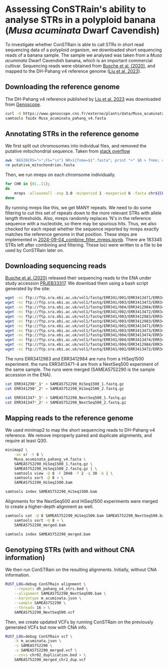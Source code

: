 # Assessing ConSTRain's ability to analyse STRs in a polyploid banana (*Musa acuminata* Dwarf Cavendish)
To investigate whether ConSTRain is able to call STRs in short read sequencing data of a polyploid organism, we downloaded short sequencing reads of a banana sample.
The sample we analysed was taken from a *Musa acuminata* Dwarf Cavendish banana, which is an important commercial cultivar.
Sequencing reads were obtained from [Busche et al. (2020)](https://academic.oup.com/g3journal/article/10/1/37/6020287), and mapped to the DH-Pahang v4 reference genome ([Liu et al. 2023](https://www.nature.com/articles/s41597-023-02546-9)).

## Downloading the reference genome
The DH-Pahang v4 reference published by [Liu et al. 2023](https://www.nature.com/articles/s41597-023-02546-9) was downloaded from [Genoscope](https://www.genoscope.cns.fr/externe/plants/index.html).
```bash
curl -O https://www.genoscope.cns.fr/externe/plants/data/Musa_acuminata_pahang_v4.fasta
samtools faidx Musa_acuminata_pahang_v4.fasta
```

## Annotating STRs in the reference genome
We first split out chromosomes into individual files, and removed the putative mitochondrial sequence.
Taken from [stack overflow](https://stackoverflow.com/questions/21476033/splitting-a-multiple-fasta-file-into-separate-files-keeping-their-original-names)

```bash
awk 'BEGIN{RS=">";FS="\n"} NR>1{fnme=$1".fasta"; print ">" $0 > fnme; close(fnme);}' Musa_acuminata_pahang_v4.fasta
rm putative_mitochondrion.fasta
```

Then, we run mreps on each chromsome individually.

```bash
for CHR in {01..11};
do
    mreps -allowsmall -exp 3.0 -minperiod 1 -maxperiod 6 -fasta chr${CHR}.fasta > chr${CHR}_mreps.out;
done
```

By running mreps like this, we get MANY repeats.
We need to do some filtering to cut this set of repeats down to the more relevant STRs with allele length thresholds.
Also, mreps randomly replaces 'N's in the reference sequence with a nucleotide, so there may be spurious hits.
Thus, we also checked for each repeat whether the sequence reported by mreps exactly matches the reference genome in that position.
These steps are implemented in [2024-09-04_combine_filter_mreps.ipynb](2024-09-04_combine_filter_mreps.ipynb).
There are 183345 STRs left after combining and filtering.
These loci were written to a file to be used by ConSTRain later on.

## Downloading sequencing reads
[Busche et al. (2020)](https://academic.oup.com/g3journal/article/10/1/37/6020287) released their sequencing reads to the ENA under study accession [PRJEB33317](https://www.ebi.ac.uk/ena/browser/view/PRJEB33317).
We download them using a bash script generated by the site:
```bash
wget -nc ftp://ftp.sra.ebi.ac.uk/vol1/fastq/ERR341/001/ERR3413471/ERR3413471_1.fastq.gz
wget -nc ftp://ftp.sra.ebi.ac.uk/vol1/fastq/ERR341/003/ERR3413473/ERR3413473_2.fastq.gz
wget -nc ftp://ftp.sra.ebi.ac.uk/vol1/fastq/ERR341/004/ERR3412984/ERR3412984_1.fastq.gz
wget -nc ftp://ftp.sra.ebi.ac.uk/vol1/fastq/ERR341/002/ERR3413472/ERR3413472_2.fastq.gz
wget -nc ftp://ftp.sra.ebi.ac.uk/vol1/fastq/ERR341/003/ERR3412983/ERR3412983_1.fastq.gz
wget -nc ftp://ftp.sra.ebi.ac.uk/vol1/fastq/ERR341/003/ERR3412983/ERR3412983_2.fastq.gz
wget -nc ftp://ftp.sra.ebi.ac.uk/vol1/fastq/ERR341/001/ERR3413471/ERR3413471_2.fastq.gz
wget -nc ftp://ftp.sra.ebi.ac.uk/vol1/fastq/ERR341/003/ERR3413473/ERR3413473_1.fastq.gz
wget -nc ftp://ftp.sra.ebi.ac.uk/vol1/fastq/ERR341/004/ERR3413474/ERR3413474_2.fastq.gz
wget -nc ftp://ftp.sra.ebi.ac.uk/vol1/fastq/ERR341/004/ERR3413474/ERR3413474_1.fastq.gz
wget -nc ftp://ftp.sra.ebi.ac.uk/vol1/fastq/ERR341/004/ERR3412984/ERR3412984_2.fastq.gz
wget -nc ftp://ftp.sra.ebi.ac.uk/vol1/fastq/ERR341/002/ERR3413472/ERR3413472_1.fastq.gz
```
The runs ERR3412983 and ERR3412984 are runs from a HiSeq1500 experiment.
the runs ERR3413471-4 are from a NextSeq500 experiment of the same sample.
The runs were merged (SAMEA5752290 is the sample accession in the ENA).
```bash
cat ERR341298*_1* > SAMEA5752290_HiSeq1500_1.fastq.gz
cat ERR341298*_2* > SAMEA5752290_HiSeq1500_2.fastq.gz

cat ERR341347*_1* > SAMEA5752290_NextSeq500_1.fastq.gz
cat ERR341347*_2* > SAMEA5752290_NextSeq500_2.fastq.gz
```

## Mapping reads to the reference genome
We used minimap2 to map the short sequencing reads to DH-Pahang v4 reference.
We remove improperly paired and duplicate alignments, and require at least Q30.
```bash
minimap2 \
    -ax sr -t 8 \
    Musa_acuminata_pahang_v4.fasta \
    SAMEA5752290_HiSeq1500_1.fastq.gz \
    SAMEA5752290_HiSeq1500_2.fastq.gz | \
    samtools view -@ 8 -F 2048 -f 2 -q 30 -b | \
    samtools sort -@ 8 > \
    SAMEA5752290_HiSeq1500.bam

samtools index SAMEA5752290_HiSeq1500.bam
```

Alignments for the NextSeq500 and HiSeq1500 experiments were merged to create a higher-depth alignment as well.
```bash
samtools cat -@ 8 SAMEA5752290_HiSeq1500.bam SAMEA5752290_NextSeq500.bam | \
    samtools sort -@ 8 > \
    SAMEA5752290_merged.bam

samtools index SAMEA5752290_merged.bam
```

## Genotyping STRs (with and without CNA information)
We then run ConSTRain on the resulting alignments.
Initially, without CNA information.

```bash
RUST_LOG=debug ConSTRain alignment \
    --repeats dh_pahang_v4_strs.bed \
    --alignment SAMEA5752290_NextSeq500.bam \
    --karyotype m_acuminata.json \
    --sample SAMEA5752290 \
    --threads 16 > \
    SAMEA5752290_NextSeq500.vcf
```

Then, we create updated VCFs by running ConSTRain on the previously generated VCFs but now with CNA info.

```bash
RUST_LOG=debug ConSTRain vcf \
    -k m_acuminata.json \
    -s SAMEA5752290 \
    -v SAMEA5752290_merged.vcf \
    --cnvs chr02_duplication.bed > \
    SAMEA5752290_merged_chr2_dup.vcf
```